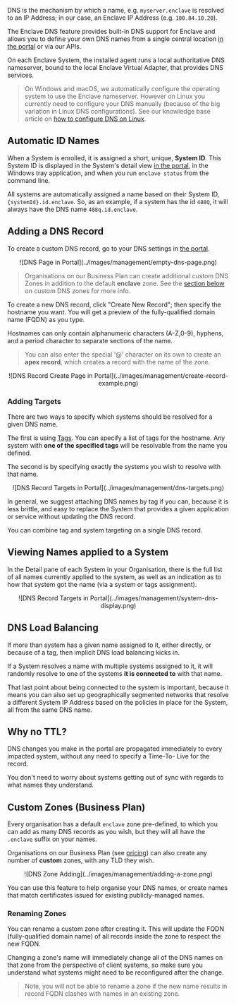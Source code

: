 DNS is the mechanism by which a name, e.g. `myserver.enclave` is resolved to an IP Address; in our case, an Enclave IP Address (e.g. `100.84.10.20`).

The Enclave DNS feature provides built-in DNS support for Enclave and allows you to define your own DNS names from a single central location [in the portal](https://portal.enclave.io/my/dns) or via our APIs.

On each Enclave System, the installed agent runs a local authoritative DNS nameserver, bound to the local Enclave Virtual Adapter, that provides DNS services.

> On Windows and macOS, we automatically configure the operating system to use the Enclave nameserver. However on Linux you currently need to
> configure your DNS manually (because of the big variation in Linux DNS configurations). 
> See our knowledge base article on [how to configure DNS on Linux](../kb/how-to-configure-dns-forwarding-on-linux).

## Automatic ID Names

When a System is enrolled, it is assigned a short, unique, **System ID**. This System ID is displayed in the System's detail view [in the portal](https://portal.enclave.io/my/systems), in the Windows tray application, and when you run `enclave status` from the command line.

All systems are automatically assigned a name based on their System ID, `{systemId}.id.enclave`. So, as an example, if a system has the id `488Q`, it will always have the 
DNS name `488q.id.enclave`.

## Adding a DNS Record

To create a custom DNS record, go to your DNS settings in [the portal](https://portal.enclave.io/my/dns). 

<center class='screenshot'>
![DNS Page in Portal](../images/management/empty-dns-page.png)
</center>

> Organisations on our Business Plan can create additional custom DNS Zones in addition to the default **enclave** zone.
> See the [section below](#custom-zones-business-plan) on custom DNS zones for more info.

To create a new DNS record, click "Create New Record"; then specify the hostname you want. You will get a preview of the fully-qualified domain name (FQDN)
as you type.

Hostnames can only contain alphanumeric characters (A-Z,0-9), hyphens, and a period character to separate sections of the name.

> You can also enter the special '@' character on its own to create an **apex record**, which creates a record with the name of the zone.

<center class='screenshot'>
![DNS Record Create Page in Portal](../images/management/create-record-example.png)
</center>

### Adding Targets

There are two ways to specify which systems should be resolved for a given DNS name.

The first is using [Tags](tags.md).  You can specify a list of tags for the hostname. Any system with **one of the specified tags** will be resolvable from the name you defined.

The second is by specifying exactly the systems you wish to resolve with that name.

<center class='screenshot'>
![DNS Record Targets in Portal](../images/management/dns-targets.png)
</center>

In general, we suggest attaching DNS names by tag if you can, because it is less brittle, and easy to replace the System that provides a given application or service without updating the DNS record.

You can combine tag and system targeting on a single DNS record.

## Viewing Names applied to a System

In the Detail pane of each System in your Organisation, there is the full list of all names currently applied to the system, as well as an indication as to how that system got
the name (via a system or tags assignment).

<center class='screenshot'>
![DNS Record Targets in Portal](../images/management/system-dns-display.png)
</center>

## DNS Load Balancing

If more than system has a given name assigned to it, either directly, or because of a tag, then implicit DNS load balancing kicks in.

If a System resolves a name with multiple systems assigned to it, it will randomly resolve to one of the systems **it is connected to**
with that name.

That last point about being connected to the system is important, because it means you can also set up geographically segmented networks that resolve a 
different System IP Address based on the policies in place for the System, all from the same DNS name.

## Why no TTL?

DNS changes you make in the portal are propagated immediately to every impacted system, without any need to specify a Time-To-
Live for the record.

You don't need to worry about systems getting out of sync with regards to what names they understand.

## Custom Zones (Business Plan)

Every organisation has a default `enclave` zone pre-defined, to which you can add as many DNS records as you wish, but they will all
have the `.enclave` suffix on your names.

Organisations on our Business Plan (see [pricing](https://enclave.io/pricing/)) can also create any number of **custom** zones, with any 
TLD they wish.

<center class='screenshot'>
![DNS Zone Adding](../images/management/adding-a-zone.png)
</center>

You can use this feature to help organise your DNS names, or create names that match certificates issued for existing publicly-managed names.

### Renaming Zones

You can rename a custom zone after creating it. This will update the FQDN (fully-qualified domain name) of all records inside the zone to respect the new FQDN.

Changing a zone's name will immediately change all of the DNS names on that zone from the perspective of client systems, so make sure you understand what systems
might need to be reconfigured after the change.

> Note, you will not be able to rename a zone if the new name results in record FQDN clashes with names in an existing zone.


